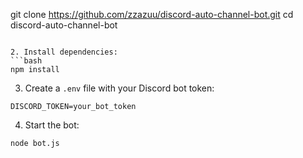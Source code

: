 git clone https://github.com/zzazuu/discord-auto-channel-bot.git
cd discord-auto-channel-bot
```

2. Install dependencies:
```bash
npm install
```

3. Create a `.env` file with your Discord bot token:
```env
DISCORD_TOKEN=your_bot_token
```

4. Start the bot:
```bash
node bot.js